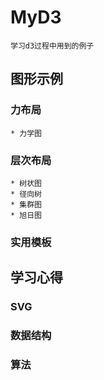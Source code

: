 # MyD3
	学习d3过程中用到的例子
## 图形示例    
### 力布局 
    * 力学图
### 层次布局
    * 树状图
    * 径向树
    * 集群图
    * 旭日图
### 实用模板

## 学习心得
### SVG
### 数据结构
### 算法
	
	
	
